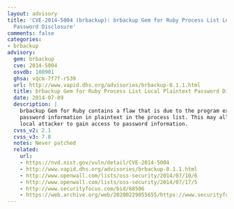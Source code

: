 ```yaml
---
layout: advisory
title: 'CVE-2014-5004 (brbackup): brbackup Gem for Ruby Process List Local Plaintext
  Password Disclosure'
comments: false
categories:
- brbackup
advisory:
  gem: brbackup
  cve: 2014-5004
  osvdb: 108901
  ghsa: vqcm-7f7f-r539
  url: http://www.vapid.dhs.org/advisories/brbackup-0.1.1.html
  title: brbackup Gem for Ruby Process List Local Plaintext Password Disclosure
  date: 2014-07-09
  description: |
    brbackup Gem for Ruby contains a flaw that is due to the program exposing
    password information in plaintext in the process list. This may allow a
    local attacker to gain access to password information.
  cvss_v2: 2.1
  cvss_v3: 7.8
  notes: Never patched
  related:
    url:
    - https://nvd.nist.gov/vuln/detail/CVE-2014-5004
    - http://www.vapid.dhs.org/advisories/brbackup-0.1.1.html
    - http://www.openwall.com/lists/oss-security/2014/07/10/6
    - http://www.openwall.com/lists/oss-security/2014/07/17/5
    - http://www.securityfocus.com/bid/68506
    - https://web.archive.org/web/20200229055655/https://www.securityfocus.com/bid/68506/
---
```

